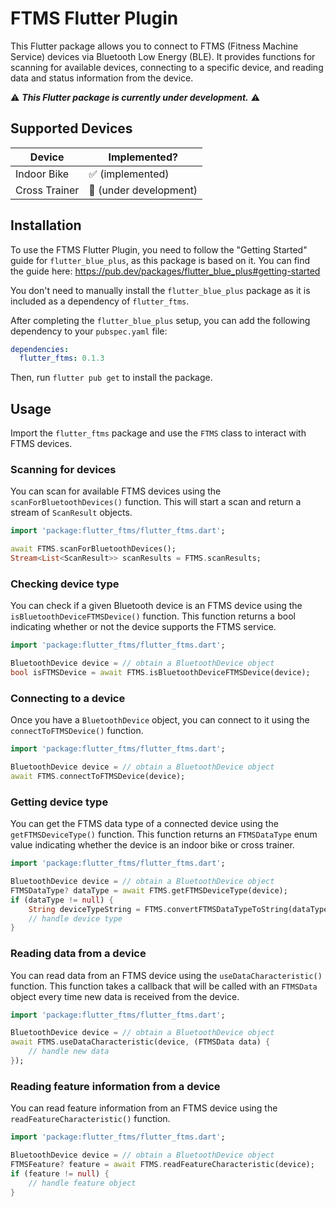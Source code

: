 # FTMS Flutter Plugin

This Flutter package allows you to connect to FTMS (Fitness Machine Service) devices via Bluetooth Low Energy (BLE). It provides functions for scanning for available devices, connecting to a specific device, and reading data and status information from the device.

⚠️ _**This Flutter package is currently under development.**_ ⚠️

## Supported Devices

| Device        | Implemented?           |
| ------------- | ---------------------- |
| Indoor Bike   | ✅ (implemented)       |
| Cross Trainer | 🚧 (under development) |

## Installation

To use the FTMS Flutter Plugin, you need to follow the "Getting Started" guide for `flutter_blue_plus`, as this package is based on it.
You can find the guide here: https://pub.dev/packages/flutter_blue_plus#getting-started

You don't need to manually install the `flutter_blue_plus` package as it is included as a dependency of `flutter_ftms`.

After completing the `flutter_blue_plus` setup, you can add the following dependency to your `pubspec.yaml` file:

```yaml
dependencies:
  flutter_ftms: 0.1.3
```

Then, run `flutter pub get` to install the package.

## Usage

Import the `flutter_ftms` package and use the `FTMS` class to interact with FTMS devices.

### Scanning for devices

You can scan for available FTMS devices using the `scanForBluetoothDevices()` function. This will start a scan and return a stream of `ScanResult` objects.

```dart
import 'package:flutter_ftms/flutter_ftms.dart';

await FTMS.scanForBluetoothDevices();
Stream<List<ScanResult>> scanResults = FTMS.scanResults;
```

### Checking device type

You can check if a given Bluetooth device is an FTMS device using the `isBluetoothDeviceFTMSDevice()` function. This function returns a bool indicating whether or not the device supports the FTMS service.

```dart
import 'package:flutter_ftms/flutter_ftms.dart';

BluetoothDevice device = // obtain a BluetoothDevice object
bool isFTMSDevice = await FTMS.isBluetoothDeviceFTMSDevice(device);
```

### Connecting to a device

Once you have a `BluetoothDevice` object, you can connect to it using the `connectToFTMSDevice()` function.

```dart
import 'package:flutter_ftms/flutter_ftms.dart';

BluetoothDevice device = // obtain a BluetoothDevice object
await FTMS.connectToFTMSDevice(device);
```

### Getting device type

You can get the FTMS data type of a connected device using the `getFTMSDeviceType()` function. This function returns an `FTMSDataType` enum value indicating whether the device is an indoor bike or cross trainer.

```dart
import 'package:flutter_ftms/flutter_ftms.dart';

BluetoothDevice device = // obtain a BluetoothDevice object
FTMSDataType? dataType = await FTMS.getFTMSDeviceType(device);
if (dataType != null) {
    String deviceTypeString = FTMS.convertFTMSDataTypeToString(dataType);
    // handle device type
}
```

### Reading data from a device

You can read data from an FTMS device using the `useDataCharacteristic()` function. This function takes a callback that will be called with an `FTMSData` object every time new data is received from the device.

```dart
import 'package:flutter_ftms/flutter_ftms.dart';

BluetoothDevice device = // obtain a BluetoothDevice object
await FTMS.useDataCharacteristic(device, (FTMSData data) {
    // handle new data
});
```

### Reading feature information from a device

You can read feature information from an FTMS device using the `readFeatureCharacteristic()` function.

```dart
import 'package:flutter_ftms/flutter_ftms.dart';

BluetoothDevice device = // obtain a BluetoothDevice object
FTMSFeature? feature = await FTMS.readFeatureCharacteristic(device);
if (feature != null) {
    // handle feature object
}
```
